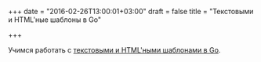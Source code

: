 +++
date = "2016-02-26T13:00:01+03:00"
draft = false
title = "Текстовыми и HTML'ные шаблоны в Go"

+++

<p>Учимся работать с <a href="https://rockfloat.com/post/learning-golang-templates.html">текстовыми и HTML&#39;ными шаблонами в Go</a>.</p>

